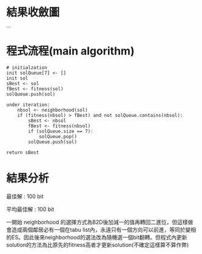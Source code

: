 # 結果收斂圖

<img src="D:\GitHub\ML-Algos\One Max Problem TS\result.jpg" alt="result" style="zoom:20%;" />

#  程式流程(main algorithm)

```pseudocode
# initialzation
init solQueue[7] <- []
init sol
sBest <- sol
fBest <- fitness(sol)
solQueue.push(sol)

under iteration:
	nbsol <- neighborhood(sol)
	if (fitness(nbsol) > fBest) and not solQueue.contains(nbsol):
		sBest <- nbsol
		fBest <- fitness(nbsol)
		if (solQueue.size == 7):
			solQueue.pop()
		solQueue.push(sol)
	
return sBest
```



# 結果分析

最佳解 : 100 bit

平均最佳解 : 100 bit

一開始 neighborhood 的選擇方式為B2D後加減一的值再轉回二進位，但這樣做會造成兩個鄰居必有一個在tabu list內，永遠只有一個方向可以前進，等同於變相的ES。因此後來neighborhood的選法改為隨機選一個bit翻轉。但程式內更新solution的方法為比原先的fitness高者才更新solution(不確定這樣算不算作弊)